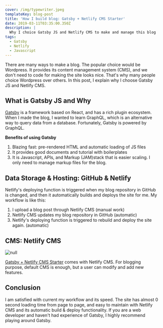 ```yaml
---
cover: /img/typewriter.jpeg
templateKey: blog-post
title: 'How I build blog: Gatsby + Netlify CMS Starter'
date: 2019-03-11T03:35:00.350Z
description: |
  Why I choice Gatsby JS and Netlify CMS to make and manage this blog
tags:
  - Gatsby
  - Netlify
  - Javascript
---
```

There are many ways to make a blog. The popular choice would be Wordpress. It provides its content management system (CMS), and we don't need to code for making the site looks nice. That's why many people choice Wordpress over others.
In this post, I explain why I choose Gatsby JS and Netlify CMS.

## What is Gatsby JS and Why

[Gatsby](https://www.gatsbyjs.org/) is a framework based on React, and has a rich plugin ecosystem. When I made the blog, I wanted to learn GraphQL, which is an alternative way to query data from a database. Fortunately, Gatsby is powered by GraphQL.

**Benefits of using Gatsby**

1. Blazing fast: pre-rendered HTML and automatic loading of JS files
2. It provides good documents and tutorial with boilerplates 
3. It is Javascript, APIs, and Markup (JAM)stack that is easier scaling. I only need to manage markup files for the blog. 

## Data Storage & Hosting: GitHub & Netlify

Netlify's deploying function is triggered when my blog repository in GitHub is changed, and then it automatically builds and deploys the site for me. 
My workflow is like this: 

1. I upload a blog post through Netlify CMS (manual work)
2. Netlify CMS updates my blog repository in GitHub (automatic)
3. Netlify's deploying function is triggered to rebuild and deploy the site again. (automatic)

## CMS: Netlify CMS

![null](/img/netlifycms.png)

[Gatsby + Netlify CMS Starter](https://github.com/netlify-templates/gatsby-starter-netlify-cms) comes with Netlify CMS. For blogging purpose, default CMS is enough, but a user can modify and add new features.

## Conclusion

I am satisfied with current my workflow and its speed. The site has almost 0 second loading time from page to page, and easy to maintain with Netlify CMS and its automatic build & deploy functionality. If you are a web developer and haven't had experience of Gatsby, I highly recommend playing around Gatsby.
